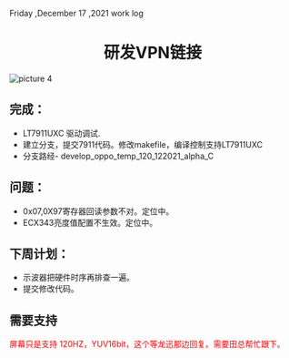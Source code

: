 Friday ,December 17 ,2021  work log

# <center> 研发VPN链接

![picture 4](../images/b24bcbaa391876141ec64bc448000e22d9c94d460d0c09f1056e98d3845e259a.png)  

## 完成：
- LT7911UXC 驱动调试.
- 建立分支，提交7911代码。修改makefile，编译控制支持LT7911UXC
- 分支路经- develop_oppo_temp_120_122021_alpha_C
## 问题：
- 0x07,0X97寄存器回读参数不对。定位中。
- ECX343亮度值配置不生效。定位中。
## 下周计划：
- 示波器把硬件时序再排查一遍。
- 提交修改代码。
## 需要支持
<font color='red'> 屏幕只是支持 120HZ，YUV16bit，这个等龙迅那边回复。需要田总帮忙跟下。</font> 
